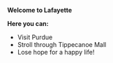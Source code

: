 **Welcome to Lafayette**

****Here you can:****
- Visit Purdue
- Stroll through Tippecanoe Mall
- Lose hope for a happy life!